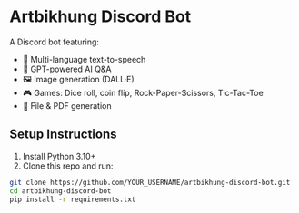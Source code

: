 # Artbikhung Discord Bot

A Discord bot featuring:
- 🎤 Multi-language text-to-speech
- 🤖 GPT-powered AI Q&A
- 🖼 Image generation (DALL·E)
- 🎮 Games: Dice roll, coin flip, Rock-Paper-Scissors, Tic-Tac-Toe
- 📄 File & PDF generation

## Setup Instructions

1. Install Python 3.10+
2. Clone this repo and run:
```bash
git clone https://github.com/YOUR_USERNAME/artbikhung-discord-bot.git
cd artbikhung-discord-bot
pip install -r requirements.txt


